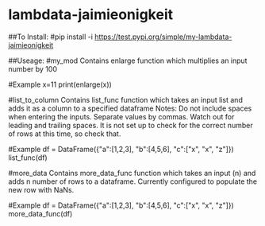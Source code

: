 # lambdata-jaimieonigkeit
##To Install:
#pip install -i https://test.pypi.org/simple/my-lambdata-jaimieonigkeit

##Useage:
#my_mod
Contains enlarge function which multiplies an input number by 100

#Example
x=11
print(enlarge(x))

#list_to_column
Contains list_func function which takes an input list and adds it as a column 
to a specified dataframe
Notes: Do not include spaces when entering the inputs. 
Separate values by commas. 
Watch out for leading and trailing spaces.
It is not set up to check for the correct number of rows at this time, so check that.

#Example
df = DataFrame({"a":[1,2,3], "b":[4,5,6], "c":["x", "x", "z"]})
list_func(df)

#more_data
Contains more_data_func function which takes an input (n)  and adds n number 
of rows to a dataframe. 
Currently configured to populate the new row with NaNs.

#Example
df = DataFrame({"a":[1,2,3], "b":[4,5,6], "c":["x", "x", "z"]})
more_data_func(df)